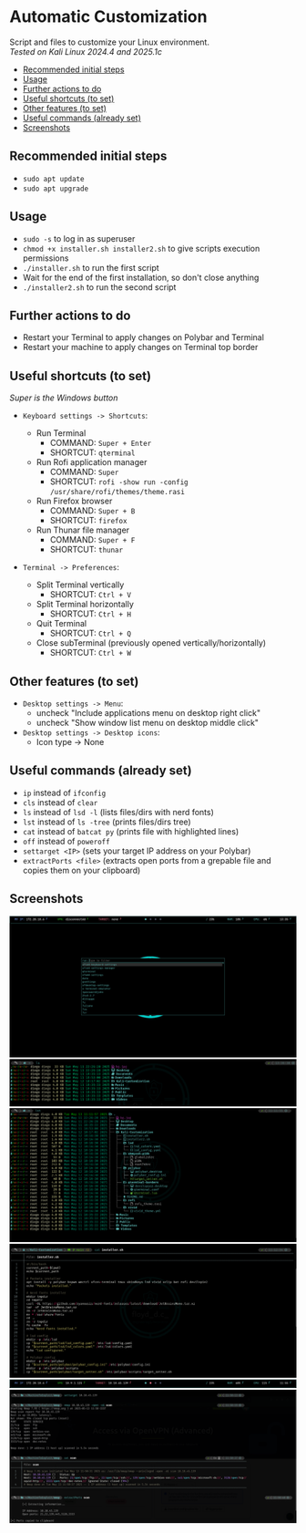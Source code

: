 # Automatic Customization
Script and files to customize your Linux environment.<br> 
_Tested on Kali Linux 2024.4 and 2025.1c_

- [Recommended initial steps](#recommended-initial-steps)
- [Usage](#usage)
- [Further actions to do](#further-actions-to-do)
- [Useful shortcuts (to set)](#useful-shortcuts-to-set)
- [Other features (to set)](#other-features-to-set)
- [Useful commands (already set)](#useful-commands-already-set)
- [Screenshots](#screenshots)

## Recommended initial steps
- `sudo apt update`
- `sudo apt upgrade`

## Usage
- `sudo -s` to log in as superuser
- `chmod +x installer.sh installer2.sh` to give scripts execution permissions
- `./installer.sh` to run the first script
- Wait for the end of the first installation, so don't close anything
- `./installer2.sh` to run the second script

## Further actions to do
- Restart your Terminal to apply changes on Polybar and Terminal
- Restart your machine to apply changes on Terminal top border

## Useful shortcuts (to set)
_Super is the Windows button_
- `Keyboard settings -> Shortcuts`:
  - Run Terminal
    - COMMAND: `Super + Enter`
    - SHORTCUT: `qterminal`
  - Run Rofi application manager
    - COMMAND: `Super`
    - SHORTCUT: `rofi -show run -config /usr/share/rofi/themes/theme.rasi`
  - Run Firefox browser
    - COMMAND: `Super + B`
    - SHORTCUT: `firefox`
  - Run Thunar file manager
    - COMMAND: `Super + F`
    - SHORTCUT: `thunar` 

- `Terminal -> Preferences`:
  - Split Terminal vertically 
    - SHORTCUT: `Ctrl + V` 
  - Split Terminal horizontally   
    - SHORTCUT: `Ctrl + H` 
  - Quit Terminal 
    - SHORTCUT: `Ctrl + Q` 
  - Close subTerminal (previously opened vertically/horizontally)   
    - SHORTCUT: `Ctrl + W` 

## Other features (to set)
- `Desktop settings -> Menu`: 
  - uncheck "Include applications menu on desktop right click"
  - uncheck "Show window list menu on desktop middle click"
- `Desktop settings -> Desktop icons`: 
  - Icon type -> None

## Useful commands (already set)
- `ip` instead of `ifconfig`
- `cls` instead of `clear`
- `ls` instead of `lsd -l` (lists files/dirs with nerd fonts)
- `lst` instead of `ls -tree` (prints files/dirs tree)
- `cat` instead of `batcat py` (prints file with highlighted lines)
- `off` instead of `poweroff`
- `settarget <IP>` (sets your target IP address on your Polybar)
- `extractPorts <file>` (extracts open ports from a grepable file and copies them on your clipboard)

## Screenshots
<img src="screenshots/rofi.png" alt="screenshotRofi">
<img src="screenshots/ls.png" alt="screenshotLs">
<img src="screenshots/lst.png" alt="screenshotLst">
<img src="screenshots/cat.png" alt="screenshotCat"><br>
<img src="screenshots/polybar.png" alt="screenshotPolybar">
<img src="screenshots/utilities.png" alt="screenshotUtilities">

